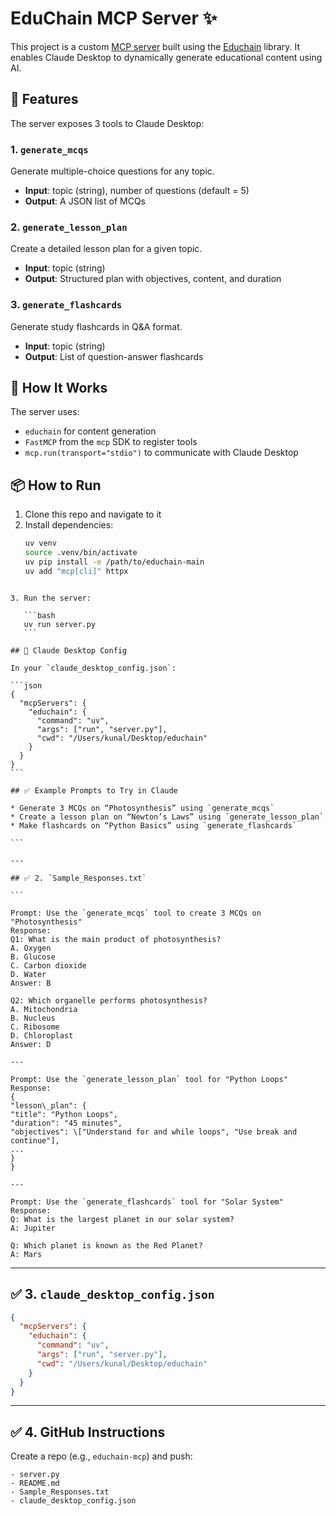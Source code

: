# EduChain MCP Server ✨

This project is a custom [MCP server](https://modelcontextprotocol.io) built using the [Educhain](https://github.com/satvik314/educhain) library. It enables Claude Desktop to dynamically generate educational content using AI.

## 🚀 Features

The server exposes 3 tools to Claude Desktop:

### 1. `generate_mcqs`
Generate multiple-choice questions for any topic.
- **Input**: topic (string), number of questions (default = 5)
- **Output**: A JSON list of MCQs

### 2. `generate_lesson_plan`
Create a detailed lesson plan for a given topic.
- **Input**: topic (string)
- **Output**: Structured plan with objectives, content, and duration

### 3. `generate_flashcards`
Generate study flashcards in Q&A format.
- **Input**: topic (string)
- **Output**: List of question-answer flashcards

## 🧠 How It Works

The server uses:
- `educhain` for content generation
- `FastMCP` from the `mcp` SDK to register tools
- `mcp.run(transport="stdio")` to communicate with Claude Desktop

## 📦 How to Run

1. Clone this repo and navigate to it
2. Install dependencies:
   ```bash
   uv venv
   source .venv/bin/activate
   uv pip install -e /path/to/educhain-main
   uv add "mcp[cli]" httpx
````

3. Run the server:

   ```bash
   uv run server.py
   ```

## 🔌 Claude Desktop Config

In your `claude_desktop_config.json`:

```json
{
  "mcpServers": {
    "educhain": {
      "command": "uv",
      "args": ["run", "server.py"],
      "cwd": "/Users/kunal/Desktop/educhain"
    }
  }
}
```

## ✅ Example Prompts to Try in Claude

* Generate 3 MCQs on “Photosynthesis” using `generate_mcqs`
* Create a lesson plan on “Newton’s Laws” using `generate_lesson_plan`
* Make flashcards on “Python Basics” using `generate_flashcards`

```

---

## ✅ 2. `Sample_Responses.txt`

```

Prompt: Use the `generate_mcqs` tool to create 3 MCQs on "Photosynthesis"
Response:
Q1: What is the main product of photosynthesis?
A. Oxygen
B. Glucose
C. Carbon dioxide
D. Water
Answer: B

Q2: Which organelle performs photosynthesis?
A. Mitochondria
B. Nucleus
C. Ribosome
D. Chloroplast
Answer: D

---

Prompt: Use the `generate_lesson_plan` tool for "Python Loops"
Response:
{
"lesson\_plan": {
"title": "Python Loops",
"duration": "45 minutes",
"objectives": \["Understand for and while loops", "Use break and continue"],
...
}
}

---

Prompt: Use the `generate_flashcards` tool for "Solar System"
Response:
Q: What is the largest planet in our solar system?
A: Jupiter

Q: Which planet is known as the Red Planet?
A: Mars

````

---

## ✅ 3. `claude_desktop_config.json`

```json
{
  "mcpServers": {
    "educhain": {
      "command": "uv",
      "args": ["run", "server.py"],
      "cwd": "/Users/kunal/Desktop/educhain"
    }
  }
}
````

---

## ✅ 4. GitHub Instructions

Create a repo (e.g., `educhain-mcp`) and push:

```
- server.py
- README.md
- Sample_Responses.txt
- claude_desktop_config.json
```
